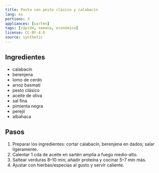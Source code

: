 ```yaml
---
title: Pasta con pesto clásico y calabacín
lang: es
portions: 3
appliances: [sartén]
tags: [rápido, semana, económico]
license: CC-BY-4.0
source: synthetic
---
```

## Ingredientes
- calabacín
- berenjena
- lomo de cerdo
- arroz basmati
- pesto clásico
- aceite de oliva
- sal fina
- pimienta negra
- perejil
- albahaca

## Pasos
1. Preparar los ingredientes: cortar calabacín, berenjena en dados; salar ligeramente.
2. Calentar 1 cda de aceite en sartén amplia a fuego medio-alto.
3. Saltear verduras 8–10 min; añadir proteína y cocinar 5–7 min más.
4. Ajustar con hierbas/especias al gusto y servir caliente.
